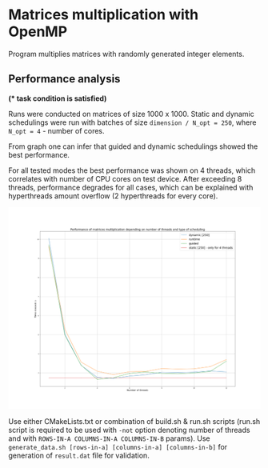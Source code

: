 # Matrices multiplication with OpenMP

Program multiplies matrices with randomly generated integer elements.

## Performance analysis

**(\* task condition is satisfied)**

Runs were conducted on matrices of size 1000 x 1000.
Static and dynamic schedulings were run with batches
of size `dimension / N_opt = 250`, where `N_opt = 4` - number of cores.

From graph one can infer that guided and dynamic schedulings showed the best performance.

For all tested modes the best performance was shown on 4 threads, which correlates
with number of CPU cores on test device. After exceeding 8 threads, performance degrades
for all cases, which can be explained with hyperthreads amount overflow (2 hyperthreads for every core).

![plot](./comparison.png)

Use either CMakeLists.txt or combination of build.sh & run.sh scripts
(run.sh script is required to be used with `-not` option denoting number of threads and with `ROWS-IN-A COLUMNS-IN-A COLUMNS-IN-B` params).
Use `generate_data.sh [rows-in-a] [columns-in-a] [columns-in-b]` for generation of `result.dat` file for validation.
